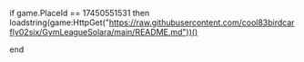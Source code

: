 if game.PlaceId == 17450551531 then 
loadstring(game:HttpGet("https://raw.githubusercontent.com/cool83birdcarfly02six/GymLeagueSolara/main/README.md"))()

end

